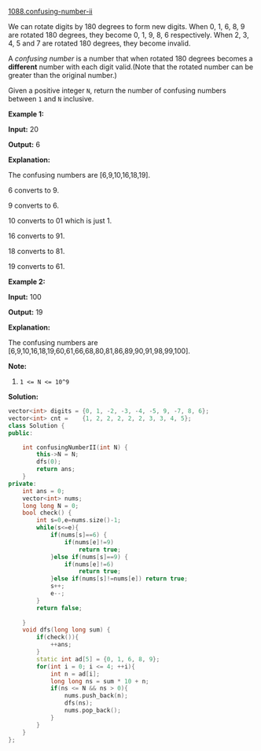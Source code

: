 [1088.confusing-number-ii](https://leetcode.com/problems/confusing-number-ii/)  

We can rotate digits by 180 degrees to form new digits. When 0, 1, 6, 8, 9 are rotated 180 degrees, they become 0, 1, 9, 8, 6 respectively. When 2, 3, 4, 5 and 7 are rotated 180 degrees, they become invalid.

A _confusing number_ is a number that when rotated 180 degrees becomes a **different** number with each digit valid.(Note that the rotated number can be greater than the original number.)

Given a positive integer `N`, return the number of confusing numbers between `1` and `N` inclusive.

**Example 1:**

  
**Input:** 20
  
**Output:** 6
  
**Explanation:** 
  
The confusing numbers are \[6,9,10,16,18,19\].
  
6 converts to 9.
  
9 converts to 6.
  
10 converts to 01 which is just 1.
  
16 converts to 91.
  
18 converts to 81.
  
19 converts to 61.
  

**Example 2:**

  
**Input:** 100
  
**Output:** 19
  
**Explanation:** 
  
The confusing numbers are \[6,9,10,16,18,19,60,61,66,68,80,81,86,89,90,91,98,99,100\].
  

**Note:**

1.  `1 <= N <= 10^9`  



**Solution:**  

```cpp
vector<int> digits = {0, 1, -2, -3, -4, -5, 9, -7, 8, 6};
vector<int> cnt =    {1, 2, 2, 2, 2, 2, 3, 3, 4, 5};
class Solution {
public:

    int confusingNumberII(int N) {
        this->N = N;
        dfs(0);
        return ans;
    }
private:
    int ans = 0;
    vector<int> nums;
    long long N = 0;
    bool check() {
        int s=0,e=nums.size()-1;
        while(s<=e){
            if(nums[s]==6) {
                if(nums[e]!=9)
                    return true;
            }else if(nums[s]==9) {
                if(nums[e]!=6)
                    return true;
            }else if(nums[s]!=nums[e]) return true;
            s++;
            e--;
        }
        return false;
        
    }
    void dfs(long long sum) {
        if(check()){
            ++ans;
        }
        static int ad[5] = {0, 1, 6, 8, 9};
        for(int i = 0; i <= 4; ++i){
            int n = ad[i];
            long long ns = sum * 10 + n;
            if(ns <= N && ns > 0){
                nums.push_back(n);
                dfs(ns);
                nums.pop_back();
            }
        }        
    }
};
```
      